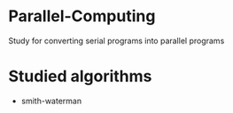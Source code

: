 # Parallel-Computing
Study for converting serial programs into parallel programs

# Studied algorithms
* smith-waterman

